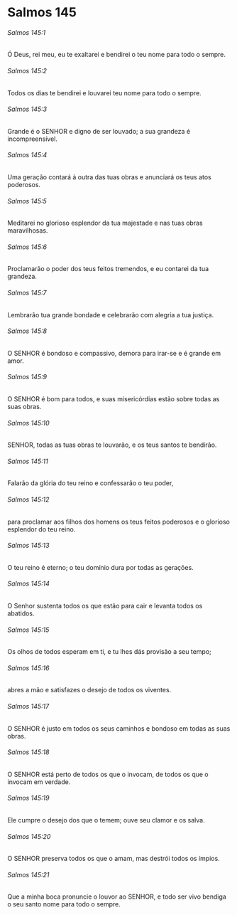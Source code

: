 # Salmos 145

###### Salmos 145:1

Ó Deus, rei meu, eu te exaltarei e bendirei o teu nome para todo o sempre.

###### Salmos 145:2

Todos os dias te bendirei e louvarei teu nome para todo o sempre.

###### Salmos 145:3

Grande é o SENHOR e digno de ser louvado; a sua grandeza é incompreensível.

###### Salmos 145:4

Uma geração contará à outra das tuas obras e anunciará os teus atos poderosos.

###### Salmos 145:5

Meditarei no glorioso esplendor da tua majestade e nas tuas obras maravilhosas.

###### Salmos 145:6

Proclamarão o poder dos teus feitos tremendos, e eu contarei da tua grandeza.

###### Salmos 145:7

Lembrarão tua grande bondade e celebrarão com alegria a tua justiça.

###### Salmos 145:8

O SENHOR é bondoso e compassivo, demora para irar-se e é grande em amor.

###### Salmos 145:9

O SENHOR é bom para todos, e suas misericórdias estão sobre todas as suas obras.

###### Salmos 145:10

SENHOR, todas as tuas obras te louvarão, e os teus santos te bendirão.

###### Salmos 145:11

Falarão da glória do teu reino e confessarão o teu poder,

###### Salmos 145:12

para proclamar aos filhos dos homens os teus feitos poderosos e o glorioso esplendor do teu reino.

###### Salmos 145:13

O teu reino é eterno; o teu domínio dura por todas as gerações.

###### Salmos 145:14

O Senhor sustenta todos os que estão para cair e levanta todos os abatidos.

###### Salmos 145:15

Os olhos de todos esperam em ti, e tu lhes dás provisão a seu tempo;

###### Salmos 145:16

abres a mão e satisfazes o desejo de todos os viventes.

###### Salmos 145:17

O SENHOR é justo em todos os seus caminhos e bondoso em todas as suas obras.

###### Salmos 145:18

O SENHOR está perto de todos os que o invocam, de todos os que o invocam em verdade.

###### Salmos 145:19

Ele cumpre o desejo dos que o temem; ouve seu clamor e os salva.

###### Salmos 145:20

O SENHOR preserva todos os que o amam, mas destrói todos os ímpios.

###### Salmos 145:21

Que a minha boca pronuncie o louvor ao SENHOR, e todo ser vivo bendiga o seu santo nome para todo o sempre.

